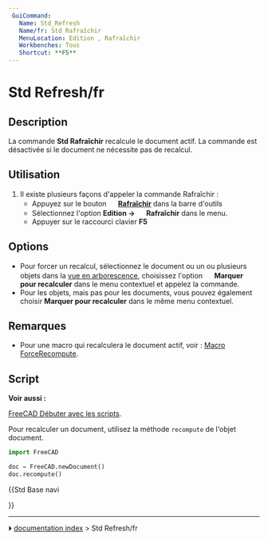 ```yaml
---
 GuiCommand:
   Name: Std_Refresh
   Name/fr: Std Rafraîchir
   MenuLocation: Edition , Rafraîchir
   Workbenches: Tous
   Shortcut: **F5**
---
```


# Std Refresh/fr

## Description

La commande **Std Rafraîchir** recalcule le document actif. La commande est désactivée si le document ne nécessite pas de recalcul.



## Utilisation

1.  Il existe plusieurs façons d\'appeler la commande Rafraîchir :
    -   Appuyez sur le bouton **<img src="images/Std_Refresh.svg" width=16px> [Rafraîchir](Std_Refresh/fr.md)** dans la barre d\'outils
    -   Sélectionnez l\'option **Edition → <img src="images/_Std_Refresh.svg" width=16px> Rafraîchir** dans le menu.
    -   Appuyer sur le raccourci clavier **F5**

## Options

-   Pour forcer un recalcul, sélectionnez le document ou un ou plusieurs objets dans la [vue en arborescence](Tree_view/fr.md), choisissez l\'option **<img src="images/Std_MarkToRecompute.svg" width=16px> Marquer pour recalculer** dans le menu contextuel et appelez la commande.
-   Pour les objets, mais pas pour les documents, vous pouvez également choisir **Marquer pour recalculer** dans le même menu contextuel.



## Remarques

-   Pour une macro qui recalculera le document actif, voir : [Macro ForceRecompute](Macro_ForceRecompute/fr.md).



## Script


**Voir aussi :**

[FreeCAD Débuter avec les scripts](FreeCAD_Scripting_Basics/fr.md).

Pour recalculer un document, utilisez la méthode `recompute` de l\'objet document.


```python
import FreeCAD

doc = FreeCAD.newDocument()
doc.recompute()
```





{{Std Base navi

}}



---
⏵ [documentation index](../README.md) > Std Refresh/fr
